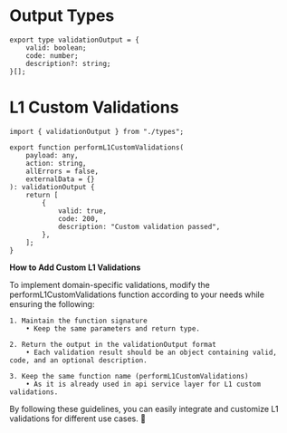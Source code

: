 # Output Types

```
export type validationOutput = {
	valid: boolean;
	code: number;
	description?: string;
}[];
```

# L1 Custom Validations

```
import { validationOutput } from "./types";

export function performL1CustomValidations(
	payload: any,
	action: string,
	allErrors = false,
	externalData = {}
): validationOutput {
	return [
		{
			valid: true,
			code: 200,
			description: "Custom validation passed",
		},
	];
}
```

**How to Add Custom L1 Validations**

To implement domain-specific validations, modify the performL1CustomValidations function according to your needs while ensuring the following:

    1. Maintain the function signature
        • Keep the same parameters and return type.

    2. Return the output in the validationOutput format
        • Each validation result should be an object containing valid, code, and an optional description.

    3. Keep the same function name (performL1CustomValidations)
        • As it is already used in api service layer for L1 custom validations.

By following these guidelines, you can easily integrate and customize L1 validations for different use cases. 🚀
